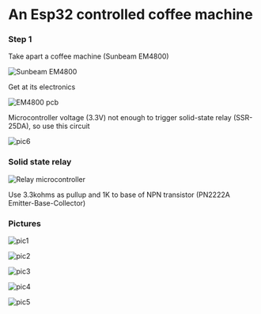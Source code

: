 # An Esp32 controlled coffee machine

### Step 1

Take apart a coffee machine (Sunbeam EM4800)

![Sunbeam EM4800](https://github.com/microcontrollersig/coffee-machine-esp32/raw/master/EM4800C_primary_1.jpg)

Get at its electronics

![EM4800 pcb](https://github.com/microcontrollersig/coffee-machine-esp32/raw/master/coffee-machine_bb.jpg)

Microcontroller voltage (3.3V) not enough to trigger solid-state relay (SSR-25DA), so use this circuit

![pic6](https://github.com/microcontrollersig/coffee-machine-esp32/raw/master/IMG_20181124_204517.jpg)

### Solid state relay

![Relay microcontroller](https://github.com/microcontrollersig/coffee-machine-esp32/raw/master/relay-microcontroller.jpg)

Use 3.3kohms as pullup and 1K to base of NPN transistor (PN2222A Emitter-Base-Collector)

### Pictures

![pic1](https://raw.githubusercontent.com/microcontrollersig/coffee-machine-esp32/master/IMG_20181124_194302.jpg)

![pic2](https://raw.githubusercontent.com/microcontrollersig/coffee-machine-esp32/master/IMG_20181124_194315.jpg)

![pic3](https://raw.githubusercontent.com/microcontrollersig/coffee-machine-esp32/master/IMG_20181124_192732.jpg)

![pic4](https://raw.githubusercontent.com/microcontrollersig/coffee-machine-esp32/master/IMG_20181124_192812.jpg)

![pic5](https://raw.githubusercontent.com/microcontrollersig/coffee-machine-esp32/master/IMG_20181124_194257.jpg)

